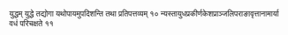 युद्धम्						युद्धे तद्योगा यथोपायमुपदिशन्ति तथा प्रतिपत्तव्यम् १० न्यस्तायुधप्रकीर्णकेशप्राञ्जलिपराङावृत्तानामार्या वधं परिचक्षते ११ 